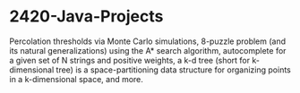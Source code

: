 # 2420-Java-Projects

Percolation thresholds via Monte Carlo simulations, 8-puzzle problem (and its natural generalizations) using the A* search algorithm, autocomplete for a given set of N strings and positive weights, a k-d tree (short for k-dimensional tree) is a space-partitioning data structure for organizing points in a k-dimensional space, and more.
